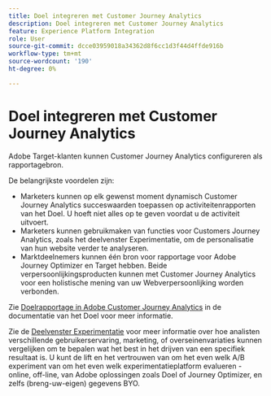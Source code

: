 ```yaml
---
title: Doel integreren met Customer Journey Analytics
description: Doel integreren met Customer Journey Analytics
feature: Experience Platform Integration
role: User
source-git-commit: dcce03959018a34362d8f6cc1d3f44d4ffde916b
workflow-type: tm+mt
source-wordcount: '190'
ht-degree: 0%

---
```


# Doel integreren met Customer Journey Analytics

Adobe Target-klanten kunnen Customer Journey Analytics configureren als rapportagebron.

De belangrijkste voordelen zijn:

* Marketers kunnen op elk gewenst moment dynamisch Customer Journey Analytics succeswaarden toepassen op activiteitenrapporten van het Doel. U hoeft niet alles op te geven voordat u de activiteit uitvoert.
* Marketers kunnen gebruikmaken van functies voor Customers Journey Analytics, zoals het deelvenster Experimentatie, om de personalisatie van hun website verder te analyseren.
* Marktdeelnemers kunnen één bron voor rapportage voor Adobe Journey Optimizer en Target hebben. Beide verpersoonlijkingsproducten kunnen met Customer Journey Analytics voor een holistische mening van uw Webverpersoonlijking worden verbonden.

Zie [Doelrapportage in Adobe Customer Journey Analytics](https://experienceleague.adobe.com/en/docs/target/using/integrate/cja/target-reporting-in-cja) in de documentatie van het Doel voor meer informatie.

Zie de [Deelvenster Experimentatie](../analysis-workspace/c-panels/experimentation.md) voor meer informatie over hoe analisten verschillende gebruikerservaring, marketing, of overseinenvariaties kunnen vergelijken om te bepalen wat het best in het drijven van een specifiek resultaat is. U kunt de lift en het vertrouwen van om het even welk A/B experiment van om het even welk experimentatieplatform evalueren - online, off-line, van Adobe oplossingen zoals Doel of Journey Optimizer, en zelfs (breng-uw-eigen) gegevens BYO.
